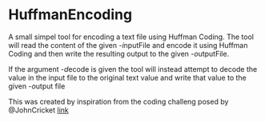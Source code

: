 # HuffmanEncoding

A small simpel tool for encoding a text file using Huffman Coding. The tool will read the content of the given -*i*nputFile and encode it using Huffman Coding and then write the resulting output to the given -*o*utputFile.

If the argument -*d*ecode is given the tool will instead attempt to decode the value in the input file to the original text value and write that value to the given -*o*utput file

This was created by inspiration from the coding challeng posed by @JohnCricket [link](https://codingchallenges.fyi/challenges/challenge-huffman)
